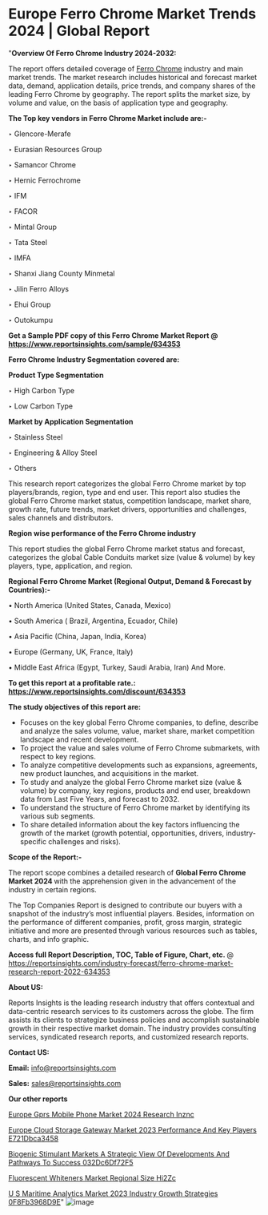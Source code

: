 # Europe Ferro Chrome Market Trends 2024 | Global Report

 "<strong>Overview Of Ferro Chrome Industry 2024-2032:</strong>

The report offers detailed coverage of <a href=https://www.reportsinsights.com/sample/634353>Ferro Chrome</a> industry and main market trends. The market research includes historical and forecast market data, demand, application details, price trends, and company shares of the leading Ferro Chrome by geography. The report splits the market size, by volume and value, on the basis of application type and geography.

<strong>The Top key vendors in Ferro Chrome Market include are:- </strong>

‣ Glencore-Merafe

‣ Eurasian Resources Group

‣ Samancor Chrome

‣ Hernic Ferrochrome

‣ IFM

‣ FACOR

‣ Mintal Group

‣ Tata Steel

‣ IMFA

‣ Shanxi Jiang County Minmetal

‣ Jilin Ferro Alloys

‣ Ehui Group

‣ Outokumpu

<strong>Get a Sample PDF copy of this Ferro Chrome Market Report </strong><strong>@ <a href=https://www.reportsinsights.com/sample/634353 style=color:#0000ff;>https://www.reportsinsights.com/sample/634353</a> </strong>

<strong>Ferro Chrome Industry Segmentation covered are:</strong>

<strong>Product Type Segmentation</strong>

‣    High Carbon Type

‣ Low Carbon Type

<strong>Market by Application Segmentation</strong>

‣   Stainless Steel

‣ Engineering & Alloy Steel

‣ Others

This research report categorizes the global Ferro Chrome market by top players/brands, region, type and end user. This report also studies the global Ferro Chrome market status, competition landscape, market share, growth rate, future trends, market drivers, opportunities and challenges, sales channels and distributors.

<strong>Region wise performance of the Ferro Chrome industry</strong><strong> </strong>

This report studies the global Ferro Chrome market status and forecast, categorizes the global Cable Conduits market size (value &amp; volume) by key players, type, application, and region. 

<strong>Regional Ferro Chrome Market (Regional Output, Demand &amp; Forecast by Countries):-</strong>

• North America (United States, Canada, Mexico)

• South America ( Brazil, Argentina, Ecuador, Chile)

• Asia Pacific (China, Japan, India, Korea)

• Europe (Germany, UK, France, Italy)

• Middle East Africa (Egypt, Turkey, Saudi Arabia, Iran) And More.

<strong>To get this report at a profitable rate.: <a href=https://www.reportsinsights.com/discount/634353 style=color:#0000ff;>https://www.reportsinsights.com/discount/634353</a></strong>

<strong>The study objectives of this report are:</strong>
<ul>
  <li>Focuses on the key global Ferro Chrome companies, to define, describe and analyze the sales volume, value, market share, market competition landscape and recent development.</li>
  <li>To project the value and sales volume of Ferro Chrome submarkets, with respect to key regions.</li>
  <li>To analyze competitive developments such as expansions, agreements, new product launches, and acquisitions in the market.</li>
  <li>To study and analyze the global Ferro Chrome market size (value &amp; volume) by company, key regions, products and end user, breakdown data from Last Five Years, and forecast to 2032.</li>
  <li>To understand the structure of Ferro Chrome market by identifying its various sub segments.</li>
  <li>To share detailed information about the key factors influencing the growth of the market (growth potential, opportunities, drivers, industry-specific challenges and risks).</li>
</ul>
<strong>Scope of the Report:-</strong><strong> </strong>

The report scope combines a detailed research of <strong>Global Ferro Chrome Market 2024 </strong>with the apprehension given in the advancement of the industry in certain regions.

The Top Companies Report is designed to contribute our buyers with a snapshot of the industry’s most influential players. Besides, information on the performance of different companies, profit, gross margin, strategic initiative and more are presented through various resources such as tables, charts, and info graphic.

<strong>Access full Report Description, TOC, Table of Figure, Chart, etc. </strong>@   <a href=https://reportsinsights.com/industry-forecast/ferro-chrome-market-research-report-2022-634353 style=color:#0000ff;>https://reportsinsights.com/industry-forecast/ferro-chrome-market-research-report-2022-634353</a>

<strong>About US:</strong>

Reports Insights is the leading research industry that offers contextual and data-centric research services to its customers across the globe. The firm assists its clients to strategize business policies and accomplish sustainable growth in their respective market domain. The industry provides consulting services, syndicated research reports, and customized research reports.

<strong>Contact US:</strong>

<p class=""""><b>Email:</b> <a href=mailto:info@reportsinsights.com>info@reportsinsights.com</a></p>
<p class=""""><b>Sales:</b> <a href=mailto:sales@reportsinsights.com>sales@reportsinsights.com</a></p>

<strong>Our other reports</strong>

<a href=https://www.linkedin.com/pulse/europe-gprs-mobile-phone-market-2024-research-inznc/>Europe Gprs Mobile Phone Market 2024 Research Inznc</a>

<a href=https://medium.com/@swatiga40/europe-cloud-storage-gateway-market-2023-performance-and-key-players-e721dbca3458>Europe Cloud Storage Gateway Market 2023 Performance And Key Players E721Dbca3458</a>

<a href=https://medium.com/@aaradhyashinde84758/biogenic-stimulant-markets-a-strategic-view-of-developments-and-pathways-to-success-032dc6df72f5>Biogenic Stimulant Markets A Strategic View Of Developments And Pathways To Success 032Dc6Df72F5</a>

<a href=https://www.linkedin.com/pulse/fluorescent-whiteners-market-regional-size-hi2zc/>Fluorescent Whiteners Market Regional Size Hi2Zc</a>

<a href=https://medium.com/@achalwankhede15/u-s-maritime-analytics-market-2023-industry-growth-strategies-0f8fb3968d9e>U S Maritime Analytics Market 2023 Industry Growth Strategies 0F8Fb3968D9E</a>"
![image](https://github.com/daminid12/RImarketresearch/assets/158430485/adc22f3c-434d-40b3-8fb6-037af6aefce4)
